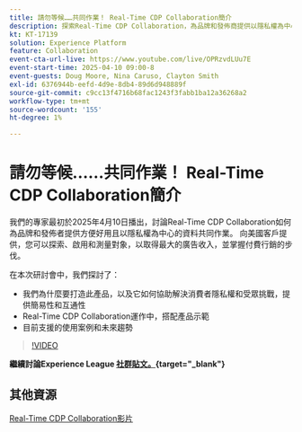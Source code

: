 ```yaml
---
title: 請勿等候……共同作業！ Real-Time CDP Collaboration簡介
description: 探索Real-Time CDP Collaboration，為品牌和發佈商提供以隱私權為中心的資料解決方案，以增強受眾啟用、最大化廣告收入，並簡化付費媒體工作 — 包含產品示範、專家深入分析和即將推出的使用案例。
kt: KT-17139
solution: Experience Platform
feature: Collaboration
event-cta-url-live: https://www.youtube.com/live/OPRzvdLUu7E
event-start-time: 2025-04-10 09:00-8
event-guests: Doug Moore, Nina Caruso, Clayton Smith
exl-id: 6376944b-eefd-4d9e-8db4-89d6d948889f
source-git-commit: c9cc13f4716b68fac1243f3fabb1ba12a36268a2
workflow-type: tm+mt
source-wordcount: '155'
ht-degree: 1%

---
```


# 請勿等候……共同作業！ Real-Time CDP Collaboration簡介

我們的專家最初於2025年4月10日播出，討論Real-Time CDP Collaboration如何為品牌和發佈者提供方便好用且以隱私權為中心的資料共同作業。 向美國客戶提供，您可以探索、啟用和測量對象，以取得最大的廣告收入，並掌握付費行銷的步伐。

在本次研討會中，我們探討了：

* 我們為什麼要打造此產品，以及它如何協助解決消費者隱私權和受眾挑戰，提供簡易性和互通性
* Real-Time CDP Collaboration運作中，搭配產品示範
* 目前支援的使用案例和未來趨勢

>[!VIDEO](https://video.tv.adobe.com/v/3457557/?quality=12&learn=on)

**繼續討論Experience League [社群貼文。](https://experienceleaguecommunities.adobe.com/t5/real-time-customer-data-platform/experience-le[...]ive-post-session-discussion-don-t-wait/td-p/748173){target="_blank"}**

## 其他資源

[Real-Time CDP Collaboration影片](https://experienceleague.adobe.com/en/docs/platform-learn/tutorials/collaboration/real-time-cdp-collaboration-overview)
